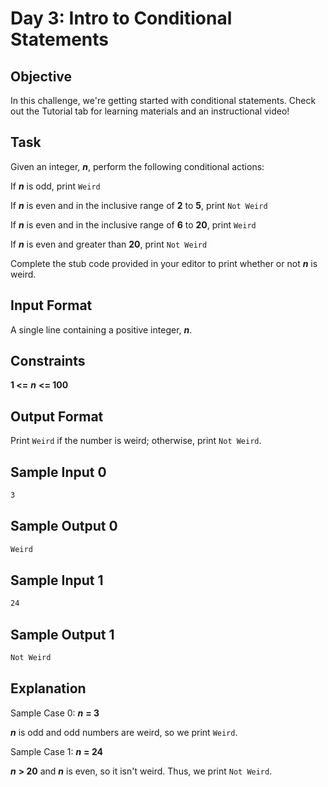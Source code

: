 # Day 3: Intro to Conditional Statements

## Objective 
In this challenge, we're getting started with conditional statements. Check out the Tutorial tab for learning materials and an instructional video!

## Task 
Given an integer, **_n_**, perform the following conditional actions:

If **_n_** is odd, print ```Weird```

If **_n_** is even and in the inclusive range of **2** to **5**, print ```Not Weird```

If **_n_** is even and in the inclusive range of **6** to **20**, print ```Weird```

If **_n_** is even and greater than **20**, print ```Not Weird```

Complete the stub code provided in your editor to print whether or not **_n_** is weird.

## Input Format

A single line containing a positive integer, **_n_**.

## Constraints
**1 <=** **_n_** **<= 100**

## Output Format

Print ```Weird``` if the number is weird; otherwise, print ```Not Weird```.

## Sample Input 0

```bash
3
```

## Sample Output 0

```bash
Weird
```

## Sample Input 1

```bash
24
```

## Sample Output 1

```bash
Not Weird
```

## Explanation

Sample Case 0: **_n_** **= 3** 

**_n_** is odd and odd numbers are weird, so we print ```Weird```.

Sample Case 1:  **_n_** **= 24**

**_n_** **> 20** and **_n_** is even, so it isn't weird. Thus, we print ```Not Weird```.